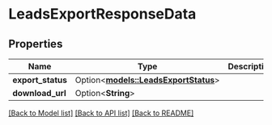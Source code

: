 # LeadsExportResponseData

## Properties

Name | Type | Description | Notes
------------ | ------------- | ------------- | -------------
**export_status** | Option<[**models::LeadsExportStatus**](LeadsExportStatus.md)> |  | [optional]
**download_url** | Option<**String**> |  | [optional]

[[Back to Model list]](../README.md#documentation-for-models) [[Back to API list]](../README.md#documentation-for-api-endpoints) [[Back to README]](../README.md)


